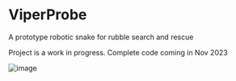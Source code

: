 # ViperProbe
A prototype robotic snake for rubble search and rescue

Project is a work in progress. Complete code coming in Nov 2023

![image](https://github.com/abusphere/ViperProbe/assets/67433590/e36121a8-f727-4dc1-bff7-66523dcdcafe)
